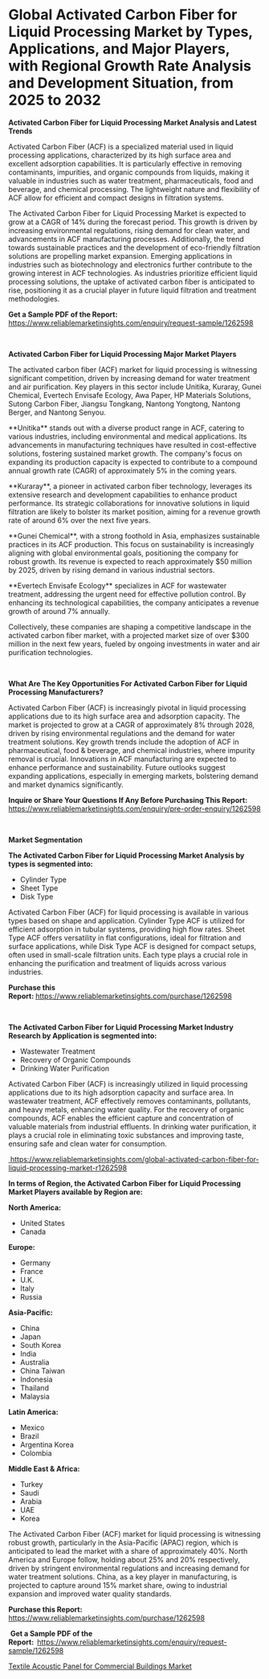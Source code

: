 <p><h1>Global Activated Carbon Fiber for Liquid Processing Market by Types, Applications, and Major Players, with Regional Growth Rate Analysis and Development Situation, from 2025 to 2032</h1></p><p><strong>Activated Carbon Fiber for Liquid Processing Market Analysis and Latest Trends</strong></p>
<p><p>Activated Carbon Fiber (ACF) is a specialized material used in liquid processing applications, characterized by its high surface area and excellent adsorption capabilities. It is particularly effective in removing contaminants, impurities, and organic compounds from liquids, making it valuable in industries such as water treatment, pharmaceuticals, food and beverage, and chemical processing. The lightweight nature and flexibility of ACF allow for efficient and compact designs in filtration systems.</p><p>The Activated Carbon Fiber for Liquid Processing Market is expected to grow at a CAGR of 14% during the forecast period. This growth is driven by increasing environmental regulations, rising demand for clean water, and advancements in ACF manufacturing processes. Additionally, the trend towards sustainable practices and the development of eco-friendly filtration solutions are propelling market expansion. Emerging applications in industries such as biotechnology and electronics further contribute to the growing interest in ACF technologies. As industries prioritize efficient liquid processing solutions, the uptake of activated carbon fiber is anticipated to rise, positioning it as a crucial player in future liquid filtration and treatment methodologies.</p></p>
<p><strong>Get a Sample PDF of the Report:&nbsp;</strong> <a href="https://www.reliablemarketinsights.com/enquiry/request-sample/1262598?utm_campaign=3038&utm_medium=2&utm_source=Github&utm_content=ia&utm_term=03042025&utm_id=activated-carbon-fiber-for-liquid-processing">https://www.reliablemarketinsights.com/enquiry/request-sample/1262598</a></p>
<p>&nbsp;</p>
<p><strong>Activated Carbon Fiber for Liquid Processing Major Market Players</strong></p>
<p><p>The activated carbon fiber (ACF) market for liquid processing is witnessing significant competition, driven by increasing demand for water treatment and air purification. Key players in this sector include Unitika, Kuraray, Gunei Chemical, Evertech Envisafe Ecology, Awa Paper, HP Materials Solutions, Sutong Carbon Fiber, Jiangsu Tongkang, Nantong Yongtong, Nantong Berger, and Nantong Senyou.</p><p>**Unitika** stands out with a diverse product range in ACF, catering to various industries, including environmental and medical applications. Its advancements in manufacturing techniques have resulted in cost-effective solutions, fostering sustained market growth. The company's focus on expanding its production capacity is expected to contribute to a compound annual growth rate (CAGR) of approximately 5% in the coming years.</p><p>**Kuraray**, a pioneer in activated carbon fiber technology, leverages its extensive research and development capabilities to enhance product performance. Its strategic collaborations for innovative solutions in liquid filtration are likely to bolster its market position, aiming for a revenue growth rate of around 6% over the next five years.</p><p>**Gunei Chemical**, with a strong foothold in Asia, emphasizes sustainable practices in its ACF production. This focus on sustainability is increasingly aligning with global environmental goals, positioning the company for robust growth. Its revenue is expected to reach approximately $50 million by 2025, driven by rising demand in various industrial sectors.</p><p>**Evertech Envisafe Ecology** specializes in ACF for wastewater treatment, addressing the urgent need for effective pollution control. By enhancing its technological capabilities, the company anticipates a revenue growth of around 7% annually.</p><p>Collectively, these companies are shaping a competitive landscape in the activated carbon fiber market, with a projected market size of over $300 million in the next few years, fueled by ongoing investments in water and air purification technologies.</p></p>
<p>&nbsp;</p>
<p><strong>What Are The Key Opportunities For Activated Carbon Fiber for Liquid Processing Manufacturers?</strong></p>
<p><p>Activated Carbon Fiber (ACF) is increasingly pivotal in liquid processing applications due to its high surface area and adsorption capacity. The market is projected to grow at a CAGR of approximately 8% through 2028, driven by rising environmental regulations and the demand for water treatment solutions. Key growth trends include the adoption of ACF in pharmaceutical, food & beverage, and chemical industries, where impurity removal is crucial. Innovations in ACF manufacturing are expected to enhance performance and sustainability. Future outlooks suggest expanding applications, especially in emerging markets, bolstering demand and market dynamics significantly.</p></p>
<p><strong>Inquire or Share Your Questions If Any Before Purchasing This Report:</strong> <a href="https://www.reliablemarketinsights.com/enquiry/pre-order-enquiry/1262598?utm_campaign=3038&utm_medium=2&utm_source=Github&utm_content=ia&utm_term=03042025&utm_id=activated-carbon-fiber-for-liquid-processing">https://www.reliablemarketinsights.com/enquiry/pre-order-enquiry/1262598</a></p>
<p>&nbsp;</p>
<p><strong>Market Segmentation</strong></p>
<p><strong>The Activated Carbon Fiber for Liquid Processing Market Analysis by types is segmented into:</strong></p>
<p><ul><li>Cylinder Type</li><li>Sheet Type</li><li>Disk Type</li></ul></p>
<p><p>Activated Carbon Fiber (ACF) for liquid processing is available in various types based on shape and application. Cylinder Type ACF is utilized for efficient adsorption in tubular systems, providing high flow rates. Sheet Type ACF offers versatility in flat configurations, ideal for filtration and surface applications, while Disk Type ACF is designed for compact setups, often used in small-scale filtration units. Each type plays a crucial role in enhancing the purification and treatment of liquids across various industries.</p></p>
<p><strong>Purchase this Report:&nbsp;</strong><a href="https://www.reliablemarketinsights.com/purchase/1262598?utm_campaign=3038&utm_medium=2&utm_source=Github&utm_content=ia&utm_term=03042025&utm_id=activated-carbon-fiber-for-liquid-processing">https://www.reliablemarketinsights.com/purchase/1262598</a></p>
<p>&nbsp;</p>
<p><strong>The Activated Carbon Fiber for Liquid Processing Market Industry Research by Application is segmented into:</strong></p>
<p><ul><li>Wastewater Treatment</li><li>Recovery of Organic Compounds</li><li>Drinking Water Purification</li></ul></p>
<p><p>Activated Carbon Fiber (ACF) is increasingly utilized in liquid processing applications due to its high adsorption capacity and surface area. In wastewater treatment, ACF effectively removes contaminants, pollutants, and heavy metals, enhancing water quality. For the recovery of organic compounds, ACF enables the efficient capture and concentration of valuable materials from industrial effluents. In drinking water purification, it plays a crucial role in eliminating toxic substances and improving taste, ensuring safe and clean water for consumption.</p></p>
<p><a href="https://www.reliablemarketinsights.com/global-activated-carbon-fiber-for-liquid-processing-market-r1262598?utm_campaign=3038&utm_medium=2&utm_source=Github&utm_content=ia&utm_term=03042025&utm_id=activated-carbon-fiber-for-liquid-processing">&nbsp;https://www.reliablemarketinsights.com/global-activated-carbon-fiber-for-liquid-processing-market-r1262598</a></p>
<p><strong>In terms of Region, the Activated Carbon Fiber for Liquid Processing Market Players available by Region are:</strong></p>
<p>
    <p> <strong> North America: </strong>
        <ul>
            <li>United States</li>
            <li>Canada</li>
        </ul>
        </p> 
    <p> <strong> Europe: </strong>
        <ul>
            <li>Germany</li>
            <li>France</li>
            <li>U.K.</li>
            <li>Italy</li>
            <li>Russia</li>
        </ul>
        </p> 
    <p> <strong> Asia-Pacific: </strong>
        <ul>
            <li>China</li>
            <li>Japan</li>
            <li>South Korea</li>
            <li>India</li>
            <li>Australia</li>
            <li>China Taiwan</li>
            <li>Indonesia</li>
            <li>Thailand</li>
            <li>Malaysia</li>
        </ul>
        </p> 
    <p> <strong> Latin America: </strong>
        <ul>
            <li>Mexico</li>
            <li>Brazil</li>
            <li>Argentina Korea</li>
            <li>Colombia</li>
        </ul>
        </p> 
    <p> <strong> Middle East & Africa: </strong>
        <ul>
            <li>Turkey</li>
            <li>Saudi</li>
            <li>Arabia</li>
            <li>UAE</li>
            <li>Korea</li>
        </ul>
    </p>
    </p>
<p><p>The Activated Carbon Fiber (ACF) market for liquid processing is witnessing robust growth, particularly in the Asia-Pacific (APAC) region, which is anticipated to lead the market with a share of approximately 40%. North America and Europe follow, holding about 25% and 20% respectively, driven by stringent environmental regulations and increasing demand for water treatment solutions. China, as a key player in manufacturing, is projected to capture around 15% market share, owing to industrial expansion and improved water quality standards.</p></p>
<p><strong>Purchase this Report: </strong><a href="https://www.reliablemarketinsights.com/purchase/1262598?utm_campaign=3038&utm_medium=2&utm_source=Github&utm_content=ia&utm_term=03042025&utm_id=activated-carbon-fiber-for-liquid-processing">https://www.reliablemarketinsights.com/purchase/1262598</a></p>
<p>&nbsp;<strong>Get a Sample PDF of the Report:&nbsp;&nbsp;</strong><a href="https://www.reliablemarketinsights.com/enquiry/request-sample/1262598?utm_campaign=3038&utm_medium=2&utm_source=Github&utm_content=ia&utm_term=03042025&utm_id=activated-carbon-fiber-for-liquid-processing">https://www.reliablemarketinsights.com/enquiry/request-sample/1262598</a></p>
<p><strong></strong></p>
<p><p><a href="https://github.com/jenithschijf/Market-Research-Report-List-1/blob/main/textile-acoustic-panel-for-commercial-buildings-market.md?utm_campaign=3038&utm_medium=2&utm_source=Github&utm_content=ia&utm_term=03042025&utm_id=activated-carbon-fiber-for-liquid-processing">Textile Acoustic Panel for Commercial Buildings Market</a></p></p>